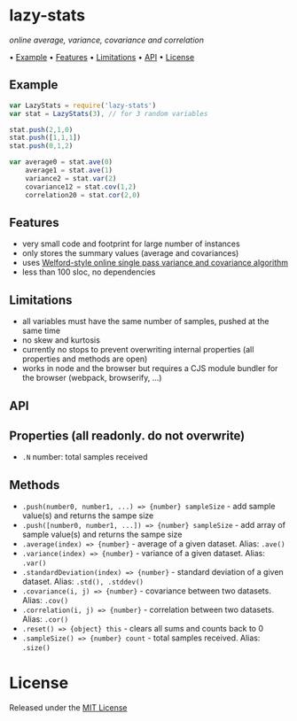 <!-- markdownlint-disable MD036 MD041 -->

# lazy-stats

*online average, variance, covariance and correlation*

• [Example](#example) • [Features](#features) • [Limitations](#limitations) • [API](#api) • [License](#license)

## Example

```javascript
var LazyStats = require('lazy-stats')
var stat = LazyStats(3), // for 3 random variables

stat.push(2,1,0)
stat.push([1,1,1])
stat.push(0,1,2)

var average0 = stat.ave(0)
    average1 = stat.ave(1)
    variance2 = stat.var(2)
    covariance12 = stat.cov(1,2)
    correlation20 = stat.cor(2,0)
```

## Features

* very small code and footprint for large number of instances
* only stores the summary values (average and covariances)
* uses [Welford-style online single pass variance and covariance algorithm](https://en.wikipedia.org/wiki/Algorithms_for_calculating_variance)
* less than 100 sloc, no dependencies

## Limitations

* all variables must have the same number of samples, pushed at the same time
* no skew and kurtosis
* currently no stops to prevent overwriting internal properties (all properties and methods are open)
* works in node and the browser but requires a CJS module bundler for the browser (webpack, browserify, ...)

## API

## Properties (all readonly. do not overwrite)

* `.N` number: total samples received

## Methods

* `.push(number0, number1, ...) => {number} sampleSize` - add sample value(s) and returns the sampe size
* `.push([number0, number1, ...]) => {number} sampleSize` - add array of sample value(s) and returns the sampe size
* `.average(index) => {number}` - average of a given dataset. Alias: `.ave()`
* `.variance(index) => {number}` - variance of a given dataset. Alias: `.var()`
* `.standardDeviation(index) => {number}` - standard deviation of a given dataset. Alias: `.std(), .stddev()`
* `.covariance(i, j) => {number}` - covariance between two datasets. Alias: `.cov()`
* `.correlation(i, j) => {number}` - correlation between two datasets. Alias: `.cor()`
* `.reset() => {object} this` - clears all sums and counts back to 0
* `.sampleSize() => {number} count` - total samples received. Alias: `.size()`

# License

Released under the [MIT License](http://www.opensource.org/licenses/MIT)
